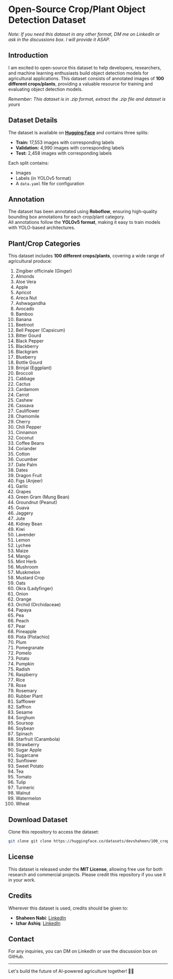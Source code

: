 # Open-Source Crop/Plant Object Detection Dataset

*Note: If you need this dataset in any other format, DM me on LinkedIn or ask in the discussions box. I will provide it ASAP.*


## Introduction
I am excited to open-source this dataset to help developers, researchers, and machine learning enthusiasts build object detection models for agricultural applications. This dataset consists of annotated images of **100 different crops/plants**, providing a valuable resource for training and evaluating object detection models.

*Remember: This dataset is in .zip format, extract the .zip file and dataset is yours*

## Dataset Details
The dataset is available on **[Hugging Face](https://huggingface.co/datasets/devshaheen/100_crops_plants_object_detection_25k_image_dataset)** and contains three splits:
- **Train:** 17,553 images with corresponding labels
- **Validation:** 4,990 images with corresponding labels
- **Test:** 2,458 images with corresponding labels

Each split contains:
- Images
- Labels (in YOLOv5 format)
- A `data.yaml` file for configuration

## Annotation
The dataset has been annotated using **Roboflow**, ensuring high-quality bounding box annotations for each crop/plant category.  
All annotations follow the **YOLOv5 format**, making it easy to train models with YOLO-based architectures.  

## Plant/Crop Categories
This dataset includes **100 different crops/plants**, covering a wide range of agricultural produce:

1. Zingiber officinale (Ginger)  
2. Almonds  
3. Aloe Vera  
4. Apple  
5. Apricot  
6. Areca Nut  
7. Ashwagandha  
8. Avocado  
9. Bamboo  
10. Banana  
11. Beetroot  
12. Bell Pepper (Capsicum)  
13. Bitter Gourd  
14. Black Pepper  
15. Blackberry  
16. Blackgram  
17. Blueberry  
18. Bottle Gourd  
19. Brinjal (Eggplant)  
20. Broccoli  
21. Cabbage  
22. Cactus  
23. Cardamom  
24. Carrot  
25. Cashew  
26. Cassava  
27. Cauliflower  
28. Chamomile  
29. Cherry  
30. Chili Pepper  
31. Cinnamon  
32. Coconut  
33. Coffee Beans  
34. Coriander  
35. Cotton  
36. Cucumber  
37. Date Palm  
38. Dates  
39. Dragon Fruit  
40. Figs (Anjeer)  
41. Garlic  
42. Grapes  
43. Green Gram (Mung Bean)  
44. Groundnut (Peanut)  
45. Guava  
46. Jaggery  
47. Jute  
48. Kidney Bean  
49. Kiwi  
50. Lavender  
51. Lemon  
52. Lychee  
53. Maize  
54. Mango  
55. Mint Herb  
56. Mushroom  
57. Muskmelon  
58. Mustard Crop  
59. Oats  
60. Okra (Ladyfinger)  
61. Onion  
62. Orange  
63. Orchid (Orchidaceae)  
64. Papaya  
65. Pea  
66. Peach  
67. Pear  
68. Pineapple  
69. Pista (Pistachio)  
70. Plum  
71. Pomegranate  
72. Pomelo  
73. Potato  
74. Pumpkin  
75. Radish  
76. Raspberry  
77. Rice  
78. Rose  
79. Rosemary  
80. Rubber Plant  
81. Safflower  
82. Saffron  
83. Sesame  
84. Sorghum  
85. Soursop  
86. Soybean  
87. Spinach  
88. Starfruit (Carambola)  
89. Strawberry  
90. Sugar Apple  
91. Sugarcane  
92. Sunflower  
93. Sweet Potato  
94. Tea  
95. Tomato  
96. Tulip  
97. Turmeric  
98. Walnut  
99. Watermelon  
100. Wheat  

## Download Dataset
Clone this repository to access the dataset:
   ```bash
   git clone git clone https://huggingface.co/datasets/devshaheen/100_crops_plants_object_detection_25k_image_dataset

   ```

## License
This dataset is released under the **MIT License**, allowing free use for both research and commercial projects. Please credit this repository if you use it in your work.

## Credits
Wherever this dataset is used, credits should be given to:
- **Shaheen Nabi**: [LinkedIn](https://www.linkedin.com/in/shaheennabi/)
- **Izhar Ashiq**: [LinkedIn](https://in.linkedin.com/in/izharashiq)

## Contact
For any inquiries, you can DM on LinkedIn or use the discussion box on GitHub.

---
Let's build the future of AI-powered agriculture together! 🚀🌱
